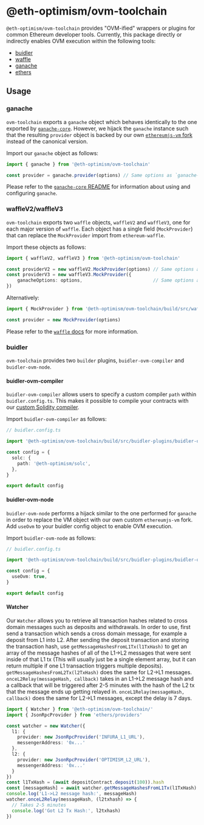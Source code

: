 # @eth-optimism/ovm-toolchain

`@eth-optimism/ovm-toolchain` provides "OVM-ified" wrappers or plugins for common Ethereum developer tools. Currently, this package directly or indirectly enables OVM execution within the following tools:

* [buidler](https://buidler.dev)
* [waffle](https://ethereum-waffle.readthedocs.io/en/latest/)
* [ganache](https://github.com/trufflesuite/ganache-core)
* [ethers](https://docs.ethers.io)

## Usage

### ganache

`ovm-toolchain` exports a `ganache` object which behaves identically to the one exported by [`ganache-core`](https://github.com/trufflesuite/ganache-core). However, we hijack the `ganache` instance such that the resulting `provider` object is backed by our own [`ethereumjs-vm` fork](https://github.com/ethereum-optimism/ethereumjs-vm) instead of the canonical version.

Import our `ganache` object as follows:

```typescript
import { ganache } from '@eth-optimism/ovm-toolchain'

const provider = ganache.provider(options) // Same options as `ganache-core`.
```

Please refer to the [`ganache-core` README](https://github.com/trufflesuite/ganache-core/blob/develop/README.md) for information about using and configuring `ganache`.

### waffleV2/waffleV3

`ovm-toolchain` exports two `waffle` objects, `waffleV2` and `waffleV3`, one for each major version of `waffle`. Each object has a single field (`MockProvider`) that can replace the `MockProvider` import from `ethereum-waffle`.

Import these objects as follows:

```typescript
import { waffleV2, waffleV3 } from '@eth-optimism/ovm-toolchain'

const providerV2 = new waffleV2.MockProvider(options) // Same options as V2 waffle MockProvider.
const providerV3 = new waffleV3.MockProvider({
    ganacheOptions: options,                          // Same options as V3 waffle MockProvider.
})
```

Alternatively:

```typescript
import { MockProvider } from '@eth-optimism/ovm-toolchain/build/src/waffle/waffle-v2'

const provider = new MockProvider(options)
```

Please refer to the [`waffle` docs](https://ethereum-waffle.readthedocs.io/en/latest/index.html) for more information.

### buidler

`ovm-toolchain` provides two `builder` plugins, `buidler-ovm-compiler` and `buidler-ovm-node`.

#### buidler-ovm-compiler
`buidler-ovm-compiler` allows users to specify a custom compiler `path` within `buidler.config.ts`. This makes it possible to compile your contracts with our [custom Solidity compiler](https://github.com/ethereum-optimism/solidity).

Import `buidler-ovm-compiler` as follows:

```typescript
// buidler.config.ts

import '@eth-optimism/ovm-toolchain/build/src/buidler-plugins/buidler-ovm-compiler'

const config = {
  solc: {
    path: '@eth-optimism/solc',
  },
}

export default config
```

#### buidler-ovm-node
`buidler-ovm-node` performs a hijack similar to the one performed for `ganache` in order to replace the VM object with our own custom `ethereumjs-vm` fork. Add `useOvm` to your buidler config object to enable OVM execution.

Import `buidler-ovm-node` as follows:

```typescript
// buidler.config.ts

import '@eth-optimism/ovm-toolchain/build/src/buidler-plugins/buidler-ovm-node'

const config = {
  useOvm: true,
}

export default config
```

#### Watcher
Our `Watcher` allows you to retrieve all transaction hashes related to cross domain messages such as deposits and withdrawals. In order to use, first send a transaction which sends a cross domain message, for example a deposit from L1 into L2. After sending the deposit transaction and storing the transaction hash, use `getMessageHashesFromL1Tx(l1TxHash)` to get an array of the message hashes of all of the L1->L2 messages that were sent inside of that L1 tx (This will usually just be a single element array, but it can return multiple if one L1 transaction triggers multiple deposits). `getMessageHashesFromL2Tx(l2TxHash)` does the same for L2->L1 messages. `onceL2Relay(messageHash, callback)` takes in an L1->L2 message hash and a callback that will be triggered after 2-5 minutes with the hash of the L2 tx that the message ends up getting relayed in. `onceL1Relay(messageHash, callback)` does the same for L2->L1 messages, except the delay is 7 days.

```typescript
import { Watcher } from '@eth-optimism/ovm-toolchain/'
import { JsonRpcProvider } from 'ethers/providers'

const watcher = new Watcher({
  l1: {
    provider: new JsonRpcProvider('INFURA_L1_URL'),
    messengerAddress: '0x...'
  },
  l2: {
    provider: new JsonRpcProvider('OPTIMISM_L2_URL'),
    messengerAddress: '0x...'
  }
})
const l1TxHash = (await depositContract.deposit(100)).hash
const [messageHash] = await watcher.getMessageHashesFromL1Tx(l1TxHash)
console.log('L1->L2 message hash:', messageHash)
watcher.onceL2Relay(messageHash, (l2txhash) => {
  // Takes 2-5 minutes
  console.log('Got L2 Tx Hash:', l2txhash)
})
```